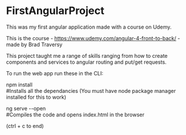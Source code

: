 # FirstAngularProject
This was my first angular application made with a course on Udemy.

This is the course - https://www.udemy.com/angular-4-front-to-back/ - made by Brad Traversy

This project taught me a range of skills ranging from how to create components and services to angular routing and put/get requests.

To run the web app run these in the CLI:

npm install           
#Installs all the dependancies (You must have node package manager installed for this to work)

ng serve --open       
#Compiles the code and opens index.html in the browser

(ctrl + c to end)      
